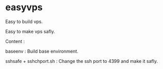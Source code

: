 easyvps
=======

Easy to build vps.

Easy to make vps safly.

Content : 

baseenv : Build base environment.

sshsafe + sshchport.sh : Change the ssh port to 4399 and make it safly.
